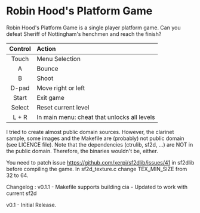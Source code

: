 # Robin Hood's Platform Game

Robin Hood's Platform Game is a single player platform game.
Can you defeat Sheriff of Nottingham's henchmen and reach the finish?


| Control | Action              |
|:-------:|:------------------- |
| Touch   | Menu Selection      |
| A       | Bounce              |
| B       | Shoot               |
| D-pad   | Move right or left  |
| Start   | Exit game           |
| Select  | Reset current level |
| L + R   | In main menu: cheat that unlocks all levels |

I tried to create almost public domain sources.
However, the clarinet sample, some images and the Makefile are (probably) not public domain (see LICENCE file).
Note that the dependencies (ctrulib, sf2d, ...) are NOT in the public domain. Therefore, the binaries wouldn't be, either.

You need to patch issue https://github.com/xerpi/sf2dlib/issues/41 in sf2dlib before compiling the game. In sf2d_texture.c change TEX\_MIN\_SIZE from 32 to 64.

Changelog :
v0.1.1
	- Makefile supports building cia
	- Updated to work with current sf2d

v0.1
	- Initial Release.
